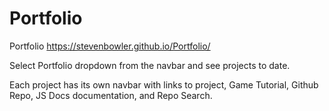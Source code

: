# Portfolio
Portfolio
https://stevenbowler.github.io/Portfolio/

Select Portfolio dropdown from the navbar and see projects to date.

Each project has its own navbar with links to project, Game Tutorial, Github Repo, JS Docs documentation, and Repo Search.
